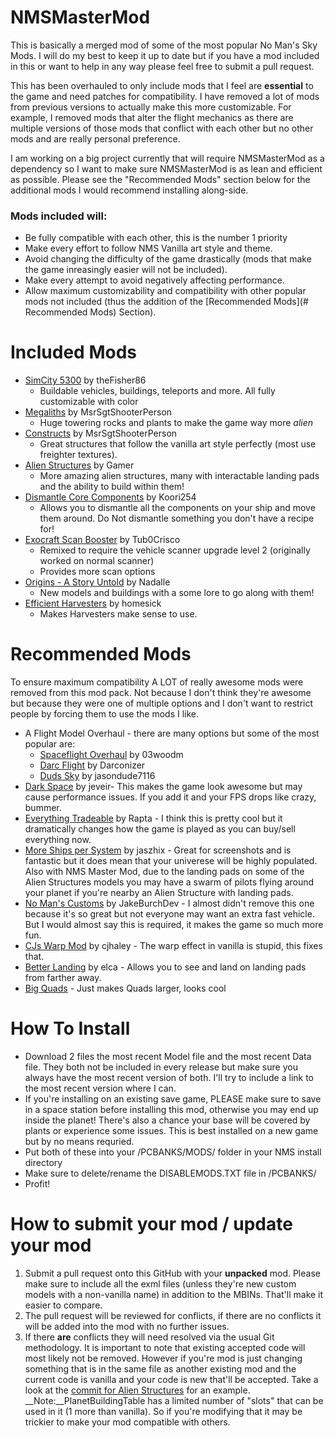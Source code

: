 # NMSMasterMod
This is basically a merged mod of some of the most popular No Man's Sky Mods.  I will do my best to keep it up to date but if you have a mod included in this or want to help in any way please feel free to submit a pull request.

This has been overhauled to only include mods that I feel are **essential** to the game and need patches for compatibility.  I have removed a lot of mods from previous versions to actually make this more customizable.  For example, I removed mods that alter the flight mechanics as there are multiple versions of those mods that conflict with each other but no other mods and are really personal preference.

I am working on a big project currently that will require NMSMasterMod as a dependency so I want to make sure NMSMasterMod is as lean and efficient as possible.  Please see the "Recommended Mods" section below for the additional mods I would recommend installing along-side.

### Mods included will:
 * Be fully compatible with each other, this is the number 1 priority
 * Make every effort to follow NMS Vanilla art style and theme.
 * Avoid changing the difficulty of the game drastically (mods that make the game inreasingly easier will not be included).
 * Make every attempt to avoid negatively affecting performance.
 * Allow maximum customizability and compatibility with other popular mods not included (thus the addition of the [Recommended Mods](# Recommended Mods) Section).

# Included Mods

 * [SimCity 5300](https://nomansskymods.com/mods/simcity-5300/) by theFisher86
   - Buildable vehicles, buildings, teleports and more.  All fully customizable with color
 * [Megaliths](https://nomansskymods.com/mods/megaliths/) by MsrSgtShooterPerson
   - Huge towering rocks and plants to make the game way more _alien_
 * [Constructs](https://nomansskymods.com/mods/constructs/) by MsrSgtShooterPerson
   - Great structures that follow the vanilla art style perfectly (most use freighter textures).
 * [Alien Structures](https://nomansskymods.com/mods/alien-structures-mod/) by Gamer
   - More amazing alien structures, many with interactable landing pads and the ability to build within them!
 * [Dismantle Core Components](https://nomansskymods.com/mods/nms-dismantle-core-components-path-finder-update/) by Koori254
   - Allows you to dismantle all the components on your ship and move them around.  Do Not dismantle something you don't have a recipe for!
 * [Exocraft Scan Booster](https://nomansskymods.com/mods/exocraft-scan-boost/) by Tub0Crisco
   - Remixed to require the vehicle scanner upgrade level 2 (originally worked on normal scanner)
   - Provides more scan options
 * [Origins - A Story Untold](https://nomansskymods.com/mods/origins-a-story-untold/) by Nadalle
   - New models and buildings with a some lore to go along with them!
 * [Efficient Harvesters](https://nomansskymods.com/mods/efficient-harvesters/) by homesick
   - Makes Harvesters make sense to use.
   
# Recommended Mods
To ensure maximum compatibility A LOT of really awesome mods were removed from this mod pack.  Not because I don't think they're awesome but because they were one of multiple options and I don't want to restrict people by forcing them to use the mods I like.
 * A Flight Model Overhaul - there are many options but some of the most popular are:
   - [Spaceflight Overhaul](https://nomansskymods.com/mods/spaceflight-overhaul-pathfinder-edition/) by 03woodm
   - [Darc Flight](https://nomansskymods.com/mods/darc-flight-low-fast-reverse-on-planets-and-in-space-for-pathfinder-update/) by Darconizer
   - [Duds Sky](https://nomansskymods.com/mods/du) by jasondude7116
 * [Dark Space](https://nomansskymods.com/mods/dark-space/) by jeveir- This makes the game look awesome but may cause performance issues.  If you add it and your FPS drops like crazy, bummer.
 * [Everything Tradeable](https://nomansskymods.com/mods/everything-tradeable/) by Rapta - I think this is pretty cool but it dramatically changes how the game is played as you can buy/sell everything now.
 * [More Ships per System](https://nomansskymods.com/mods/more-ships-per-system/) by jaszhix - Great for screenshots and is fantastic but it does mean that your univerese will be highly populated.  Also with NMS Master Mod, due to the landing pads on some of the Alien Structures models you may have a swarm of pilots flying around your planet if you're nearby an Alien Structure with landing pads.
 * [No Man's Customs](https://nomansskymods.com/mods/roamer-tune-up/) by JakeBurchDev - I almost didn't remove this one because it's so great but not everyone may want an extra fast vehicle.  But I would almost say this is required, it makes the game so much more fun.
 * [CJs Warp Mod](https://nomansskymods.com/mods/cjs-warp-mod/) by cjhaley - The warp effect in vanilla is stupid, this fixes that.
 * [Better Landing](https://nomansskymods.com/mods/better-landing-landing-zones-pathfinder/) by elca - Allows you to see and land on landing pads from farther away.   
 * [Big Quads](https://nomansskymods.com/mods/big-quads/) - Just makes Quads larger, looks cool
     

# How To Install
- Download 2 files the most recent Model file and the most recent Data file.  They both not be included in every release but make sure you always have the most recent version of both.  I'll try to include a link to the most recent version where I can.
- If you're installing on an existing save game, PLEASE make sure to save in a space station before installing this mod, otherwise you may end up inside the planet!  There's also a chance your base will be covered by plants or experience some issues.  This is best installed on a new game but by no means requried.
- Put both of these into your /PCBANKS/MODS/ folder in your NMS install directory
- Make sure to delete/rename the DISABLEMODS.TXT file in /PCBANKS/
- Profit!
 
# How to submit your mod / update your mod
1. Submit a pull request onto this GitHub with your __unpacked__ mod.  Please make sure to include all the exml files (unless they're new custom models with a non-vanilla name) in addition to the MBINs.  That'll make it easier to compare.
2. The pull request will be reviewed for conflicts, if there are no conflicts it will be added into the mod with no further issues.
3. If there **are** conflicts they will need resolved via the usual Git methodology.  It is important to note that existing accepted code will most likely not be removed.  However if you're mod is just changing something that is in the same file as another existing mod and the current code is vanilla and your code is new that'll be accepted.  Take a look at the [commit for Alien Structures](https://github.com/theFisher86/NMSMasterMod/commit/153cb5a539bbd644c2a1d34572d433fecee3439b) for an example.
__Note:__PlanetBuildingTable has a limited number of "slots" that can be used in it (1 more than vanilla).  So if you're modifying that it may be trickier to make your mod compatible with others.
